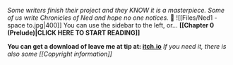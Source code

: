 *Some writers finish their project and they KNOW it is a masterpiece. Some of us write Chronicles of Ned and hope no one notices.* 🤣
![[Files/Ned1 - space to.jpg|400]]
You can use the sidebar to the left, or... 
**[[Chapter 0 (Prelude)|CLICK HERE TO START READING]]**

**You can get a download of leave me at tip at: [itch.io](https://hexdsl.itch.io/ned1)** 
*If you need it, there is also some [[Copyright information]]*


